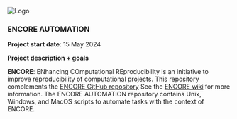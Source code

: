 ![Logo]([https://github.com/EDS-Bioinformatics-Laboratory/ENCORE_AUTOMATION/Manuscript/ENCORE_v22_MetaArXiv/Figures/ENCORE-logo.png](https://github.com/EDS-Bioinformatics-Laboratory/ENCORE_AUTOMATION/blob/main/Manuscript/ENCORE_v22_MetaArXiv/Figures/ENCORE-environment.png))

### ENCORE AUTOMATION



**Project start date**: 15 May 2024



**Project description + goals**

**ENCORE**: ENhancing COmputational REproducibility is an initiative to improve reproducibility of computational projects. This repository complements the [ENCORE GitHub repository](https://github.com/EDS-Bioinformatics-Laboratory/ENCORE) See the [ENCORE wiki](https://github.com/EDS-Bioinformatics-Laboratory/ENCORE/wiki) for more information.  The ENCORE AUTOMATION repository contains Unix, Windows, and MacOS scripts to automate tasks with the context of ENCORE.













